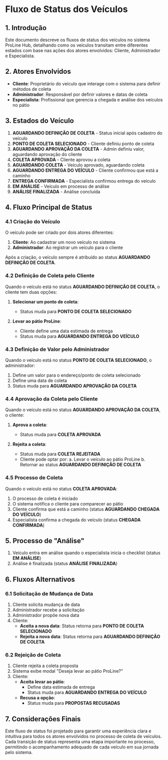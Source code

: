 # Fluxo de Status dos Veículos

## 1. Introdução

Este documento descreve os fluxos de status dos veículos no sistema ProLine Hub, detalhando como os veículos transitam entre diferentes estados com base nas ações dos atores envolvidos: Cliente, Administrador e Especialista.

## 2. Atores Envolvidos

- **Cliente**: Proprietário do veículo que interage com o sistema para definir métodos de coleta
- **Administrador**: Responsável por definir valores e datas de coleta
- **Especialista**: Profissional que gerencia a chegada e análise dos veículos no pátio

## 3. Estados do Veículo

1. **AGUARDANDO DEFINIÇÃO DE COLETA** - Status inicial após cadastro do veículo
2. **PONTO DE COLETA SELECIONADO** - Cliente definiu ponto de coleta
3. **AGUARDANDO APROVAÇÃO DA COLETA** - Admin definiu valor, aguardando aprovação do cliente
4. **COLETA APROVADA** - Cliente aprovou a coleta
5. **AGUARDANDO COLETA** - Veículo aprovado, aguardando coleta
6. **AGUARDANDO ENTREGA DO VEÍCULO** - Cliente confirmou que está a caminho
7. **ENTREGA CONFIRMADA** - Especialista confirmou entrega do veículo
8. **EM ANÁLISE** - Veículo em processo de análise
9. **ANÁLISE FINALIZADA** - Análise concluída

## 4. Fluxo Principal de Status

### 4.1 Criação do Veículo

O veículo pode ser criado por dois atores diferentes:

1. **Cliente**: Ao cadastrar um novo veículo no sistema
2. **Administrador**: Ao registrar um veículo para o cliente

Após a criação, o veículo sempre é atribuído ao status **AGUARDANDO DEFINIÇÃO DE COLETA**.

### 4.2 Definição de Coleta pelo Cliente

Quando o veículo está no status **AGUARDANDO DEFINIÇÃO DE COLETA**, o cliente tem duas opções:

1. **Selecionar um ponto de coleta**: 
   - Status muda para **PONTO DE COLETA SELECIONADO**

2. **Levar ao pátio ProLine**:
   - Cliente define uma data estimada de entrega
   - Status muda para **AGUARDANDO ENTREGA DO VEÍCULO**

### 4.3 Definição de Valor pelo Administrador

Quando o veículo está no status **PONTO DE COLETA SELECIONADO**, o administrador:

1. Define um valor para o endereço/ponto de coleta selecionado
2. Define uma data de coleta
3. Status muda para **AGUARDANDO APROVAÇÃO DA COLETA**

### 4.4 Aprovação da Coleta pelo Cliente

Quando o veículo está no status **AGUARDANDO APROVAÇÃO DA COLETA**, o cliente:

1. **Aprova a coleta**:
   - Status muda para **COLETA APROVADA**

2. **Rejeita a coleta**:
   - Status muda para **COLETA REJEITADA**
   - Cliente pode optar por:
     a. Levar o veículo ao pátio ProLine
     b. Retornar ao status **AGUARDANDO DEFINIÇÃO DE COLETA**

### 4.5 Processo de Coleta

Quando o veículo está no status **COLETA APROVADA**:

1. O processo de coleta é iniciado
2. O sistema notifica o cliente para comparecer ao pátio
3. Cliente confirma que está a caminho (status **AGUARDANDO CHEGADA DO VEÍCULO**)
4. Especialista confirma a chegada do veículo (status **CHEGADA CONFIRMADA**)

## 5. Processo de "Análise"

1. Veículo entra em análise quando o especialista inicia o checklist (status **EM ANÁLISE**)
2. Análise é finalizada (status **ANÁLISE FINALIZADA**)

## 6. Fluxos Alternativos

### 6.1 Solicitação de Mudança de Data

1. Cliente solicita mudança de data
2. Administrador recebe a solicitação
3. Administrador propõe nova data
4. Cliente:
   - **Aceita a nova data**: Status retorna para **PONTO DE COLETA SELECIONADO**
   - **Rejeita a nova data**: Status retorna para **AGUARDANDO DEFINIÇÃO DE COLETA**

### 6.2 Rejeição de Coleta

1. Cliente rejeita a coleta proposta
2. Sistema exibe modal "Deseja levar ao pátio ProLine?"
3. Cliente:
   - **Aceita levar ao pátio**: 
     - Define data estimada de entrega
     - Status muda para **AGUARDANDO ENTREGA DO VEÍCULO**
   - **Recusa a opção**:
     - Status muda para **PROPOSTAS RECUSADAS**

## 7. Considerações Finais

Este fluxo de status foi projetado para garantir uma experiência clara e intuitiva para todos os atores envolvidos no processo de coleta de veículos. Cada transição de status representa uma etapa importante no processo, permitindo o acompanhamento adequado de cada veículo em sua jornada pelo sistema.